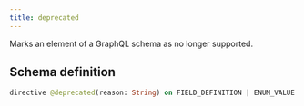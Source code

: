 ```yaml
---
title: deprecated
---
```


Marks an element of a GraphQL schema as no longer supported.

## Schema definition
```graphql
directive @deprecated(reason: String) on FIELD_DEFINITION | ENUM_VALUE
```
